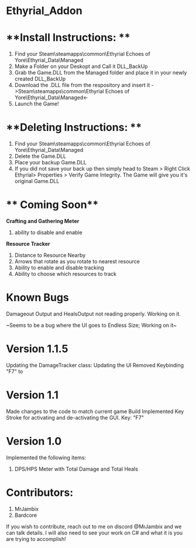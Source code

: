 # Ethyrial_Addon
# **Install Instructions: **
1. Find your Steam\steamapps\common\Ethyrial Echoes of Yore\Ethyrial_Data\Managed
2. Make a Folder on your Deskopt and Call it DLL_BackUp
3. Grab the Game.DLL from the Managed folder and place it in your newly created DLL_BackUp
4. Download the .DLL file from the respository and insert it ->Steam\steamapps\common\Ethyrial Echoes of Yore\Ethyrial_Data\Managed<-
5. Launch the Game!

# **Deleting Instructions: **
1. Find your Steam\steamapps\common\Ethyrial Echoes of Yore\Ethyrial_Data\Managed
2. Delete the Game.DLL
3. Place your backup Game.DLL
4. If you did not save your back up then simply head to Steam > Right Click Ethyrial> Properties > Verify Game Integrity. The Game will give you it's original Game.DLL

# ** Coming Soon**

**Crafting and Gathering Meter**
1. ability to disable and enable 
     
**Resource Tracker**
1. Distance to Resource Nearby 
2. Arrows that rotate as you rotate to nearest resource
3. Ability to enable and disable tracking
4. Ability to choose which resources to track
       
       
# **Known Bugs**

Damageout Output and HealsOutput not reading properly. Working on it.

~Seems to be a bug where the UI goes to Endless Size; Working on it~

# **Version 1.1.5**
Updating the DamageTracker class:
Updating the UI
Removed Keybinding "F7" to 

# **Version 1.1** 
Made changes to the code to match current game Build
Implemented Key Stroke for activating and de-activating the GUI. Key: "F7"

# **Version 1.0**
Implemented the following items:
  1. DPS/HPS Meter with Total Damage and Total Heals
 

    


# Contributors:
1. MrJambix
2. Bardcore

If you wish to contribute, reach out to me on discord @MrJambix and we can talk details. I will also need to see your work on C# and what it is you are trying to accomplish!
